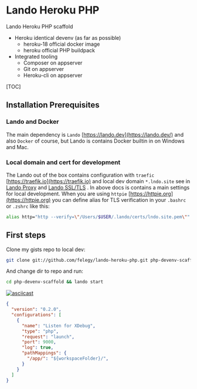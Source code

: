 Lando Heroku PHP
================

Lando Heroku PHP scaffold

- Heroku identical devenv (as far as possible)
  - heroku-18 official docker image
  - heroku official PHP buildpack
- Integrated tooling
  - Composer on appserver
  - Git on appserver
  - Heroku-cli on appserver

[TOC]

Installation Prerequisites
--------------------------

### Lando and Docker

The main dependency is `Lando` [https://lando.dev](https://lando.dev/) and also `Docker` of course, but Lando is contains Docker builtin in on Windows and Mac.

### Local domain and cert for development

The Lando out of the box contains configuration with `traefic` [https://traefik.io](https://traefik.io) and local dev domain `*.lndo.site` see in [Lando Proxy](https://docs.lando.dev/config/proxy.html#automatic-port-assignment) and [Lando SSL/TLS](https://docs.lando.dev/config/security.html) . In above docs is contains a main settings for local development. When you are using `httpie` [https://httpie.org](https://httpie.org) you can define alias for TLS verification in your `.bashrc` or `.zshrc` like this:

```bash
alias http="http --verify=\"/Users/$USER/.lando/certs/lndo.site.pem\""
```

First steps
-----------

Clone my gists repo to local dev:

```bash
git clone git://github.com/felegy/lando-heroku-php.git php-devenv-scaffold
```

And change dir to repo and run:

```bash
cd php-devenv-scaffold && lando start
```

[![asciicast](https://asciinema.org/a/279120.svg)](https://asciinema.org/a/279120)

```json
{
  "version": "0.2.0",
  "configurations": [
    {
      "name": "Listen for XDebug",
      "type": "php",
      "request": "launch",
      "port": 9000,
      "log": true,
      "pathMappings": {
        "/app/": "${workspaceFolder}/",
      }
    }
  ]
}
```
